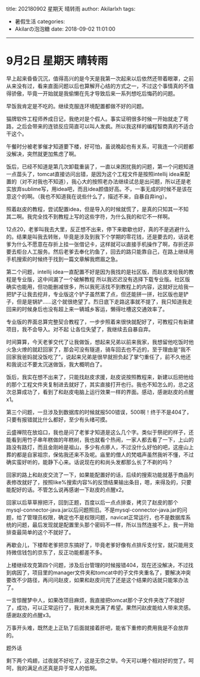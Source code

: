 title: 202180902 星期天 晴转雨
author: Akilarlxh
tags:
  - 暑假生活
categories:
  - Akilarの泡泡糖
date: 2018-09-02 11:01:00
---
# 9月2日 星期天 晴转雨

早上起来昏昏沉沉，值得高兴的是今天是我第一次起来以后依然还带着眼罩，之前从来没有过，看来直面问题以后也算解开心结的方式之一，不过这个事情真的不值得骄傲，毕竟一开始就是我偷懒在先才导致后来一系列想吃后悔药的问题。

早饭我肯定是不吃的。继续克服连环境配置都做不好的问题。

猫牌软件工程师养成日记，我绝对是个假人。事实证明很多时候一开始就走了弯路，之后会带来的连锁反应简直可以叫人发疯。所以我这样的编程智商真的不适合干这个。

午餐时分被老爹催才知道要下楼，好可怕，虽说晚起也有关系，可我连一个问题都没解决，突然就更加焦虑了啊。

饭后，已经不知道是第几次卸载重装了，一直以来困扰我的问题，第一个问题知道一点苗头了，tomcat直接访问出错，是因为这个工程文件是按照intellij idea来配置的（对不对我也不知道），我心大的按照老办法继续试总是出问题，所以还是老实放弃sublime写，用idea吧，而且idea颜值好高。不，一事无成的时候不是该在意这个的啊。（我也不知道我在说些什么了，描述不来，自暴自弃ing）。

照着赵皮的教程，尝试配置idea，但是导入的时候就慌了，是真的只知其一不知其二啊。我完全找不到教程上写的这些字符，为什么我的和它不一样啊。

12点20，老爹叫我去大里，反正想不出来，停下来歇歇也好，真的不是逃避什么的。结果是叫我去转账，毕竟是涉及到我下个学期的零花钱，还是要去的，话说老爹为什么不愿意在存折上挂一张借记卡，这样就可以直接手机操作了啊，存折还非要去柜台人工服务。然后老爹去奉化钓鱼了，回去的路只能靠自己，在路上继续用手机搜索的时候终于找到一篇文章解我燃眉之急。

第二个问题，intellij idea一直配置不好是因为我找的是社区版，而赵皮发给我的教程是专业版，这中间漏了一个破解教程 所以我迟迟没有选择下载专业版。社区版确实也能用，但功能删减很多，所以我死活找不到教程上的内容，这就好比给我一把铲子让我去挖井，专业版这个铲子虽然累了点，但还能拼一拼，社区版也是铲子，但是是锅铲……这个就很绝望了。烈日底下走路这事就不提了，我只知道我走回来的时候身后也没有超上来一辆城乡客运，懒得吐槽这交通效率了。

专业版的界面总算完整契合教程了，一步步照着来很快就配好了，可教程只有新建项目，我不会导入。对不起 让各位失望了，我继续去自暴自弃。

时间算算，今天老爹交代了让我做饭，想起来兄弟以前来我家，我想留他吃饭时他火急火燎的就赶回家了，那会可没有隧道，骑车回去也不近的，至于理由是“我不回家我爸妈就没饭吃了”，说起来兄弟是很早就担负起了掌勺重任了，前不久他还和我说过不要太沉迷做饭，我大概明白了。

饭后，我实在想不出来了，只能找赵皮求援，赵皮说按照教程来，新建以后把他给的那个工程文件夹复制进去就好了，其实直接打开也行。我也不知怎么的，总之这次总算成功了，看到了和赵皮电脑上运行效果一样的界面。感动，感谢赵皮的点醒x1。

第三个问题，一旦涉及到数据库的时候就报500错误，500啊！终于不是404了，只要有报错就比什么都好，至少有头绪可摸。

云盛禅院在放焰口，我也是问了老爹才知道是这么几个字。类似于祭祀的样子，还能看到用竹子串年糕做的年糕树，我也就看个热闹，一家人都去看了一下，上山的路没有路灯，而且金刚岭是祖山，多少有点瘆人，不过没什么好怕的吧，这座山上葬的都是自家祖宗，保佑我还来不及呢。庙里的僧人的梵唱声虽然我听不懂，不过确实蛮好听的，能静下心来。话说现在的和尚头发都那么长了不剃的吗？

回家的路上和赵皮交流了一下，如果能配置好的话，后续的搜索功能就基于商品列表修改就好了，按照like%搜索内容%的反馈结果输出条目，嗯，来得及的，只要能配好的话。不管怎么说再感谢一下赵皮的点醒x2。

回家以后草草擦把汗，回到正题，百度以后一点点排查，拷贝了赵皮的那个mysql-connector-java.jar以后问题照旧。不是mysql-connector-java.jar的问题，给了管理员权限，确定也不是权限问题，navicat正常运行，也不是数据库系统的问题，最后发现就是配置里头那个密码不一样，所以当然连接不上，我一开始排查最简单的这个不就好了。

再歇会儿，下楼帮老爹把京东搞好了，毕竟老爹好像有点排斥支付宝，就只能用支持微信钱包的京东了，反正功能都差不多。

上楼继续攻克第四个问题，涉及后台管理的时候报错404，现在还没解决，不过找到病因了，项目里的manager文件夹和tomcat中的子文件夹重名了，要解决冲突要改不少路径，再问问赵皮，如果和赵皮问完了还是这个结果的话就只能笨办法了。

一言惊醒梦中人，如果改项目麻烦，我直接把tomcat那个子文件夹改了不就好了，成功，可以正常运行了，我对未来充满了希望。果然问赵皮能给人带来灵感。感谢赵皮的点醒x3。

万事开头难，既然走上正轨了后面就接着肝吧，能省下重修的费用我是不会放弃的。

题外话

剩下两个鸡翅，过夜就不好吃了，这是无奈之举。今天可以睡个相对好的觉了。呵呵，我的满足点还真是异于常人的低啊。

